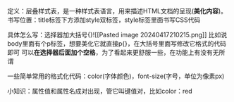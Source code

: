 定义：层叠样式表，是一种样式表语言，用来描述HTML文档的呈现(**美化内容**)。
书写位置：title标签下方添加style双标签，style标签里面书写CSS代码

具体怎么写：选择器加大括号{}![[Pasted image 20240417210215.png]]
比如说body里面有个p标签，想要美化它就直接p{}，在大括号里面写修改它格式的代码即可
可以**在选择器后面加个空格**，为了看起来更舒服一些，在功能上有没有无所谓

一些简单常用的格式化代码：color(字体颜色)，font-size(字号，单位为像素px)

小知识：属性值和属性名成对出现，管它叫键值对，比如color：red
